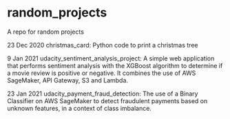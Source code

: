 # random_projects
A repo for random projects

23 Dec 2020
christmas_card:
Python code to print a christmas tree

9 Jan 2021
udacity_sentiment_analysis_project:
A simple web application that performs sentiment analysis with the XGBoost algorithm to determine if a movie review is positive or negative. It combines the use of AWS SageMaker, API Gateway, S3 and Lambda.

23 Jan 2021
udacity_payment_fraud_detection:
The use of a Binary Classifier on AWS SageMaker to detect fraudulent payments based on unknown features, in a context of class imbalance.